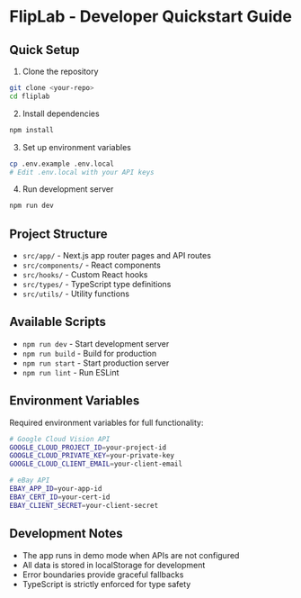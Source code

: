# FlipLab - Developer Quickstart Guide

## Quick Setup

1. Clone the repository
```bash
git clone <your-repo>
cd fliplab
```

2. Install dependencies
```bash
npm install
```

3. Set up environment variables
```bash
cp .env.example .env.local
# Edit .env.local with your API keys
```

4. Run development server
```bash
npm run dev
```

## Project Structure

- `src/app/` - Next.js app router pages and API routes
- `src/components/` - React components
- `src/hooks/` - Custom React hooks
- `src/types/` - TypeScript type definitions
- `src/utils/` - Utility functions

## Available Scripts

- `npm run dev` - Start development server
- `npm run build` - Build for production
- `npm run start` - Start production server
- `npm run lint` - Run ESLint

## Environment Variables

Required environment variables for full functionality:

```bash
# Google Cloud Vision API
GOOGLE_CLOUD_PROJECT_ID=your-project-id
GOOGLE_CLOUD_PRIVATE_KEY=your-private-key
GOOGLE_CLOUD_CLIENT_EMAIL=your-client-email

# eBay API
EBAY_APP_ID=your-app-id
EBAY_CERT_ID=your-cert-id
EBAY_CLIENT_SECRET=your-client-secret
```

## Development Notes

- The app runs in demo mode when APIs are not configured
- All data is stored in localStorage for development
- Error boundaries provide graceful fallbacks
- TypeScript is strictly enforced for type safety
